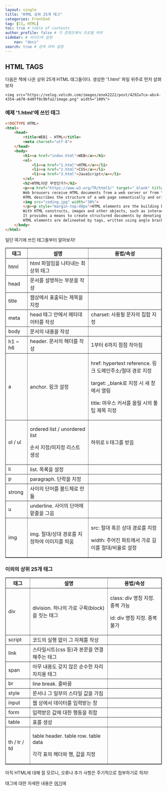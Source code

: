 ```yaml
---
layout: single
title: "HTML 상위 25개 태그"
categories: FrontEnd
tag: [CS, HTML]
toc: true # table of contents
author_profile: false # 각 콘텐츠에서 프로필 여부
sidebar: # 사이드바 설정
    nav: "docs"
search: true # 검색 여부 설정
---
```


## HTML TAGS

<p>
    다음은 책에 나온 상위 25개 HTML 태그들이다.
    생성한 '1.html' 파일 위주로 먼저 살펴보자

    <img src="https://velog.velcdn.com/images/enok2222/post/4292a7ca-abc4-4354-a670-640ff0c9bfa2/image.png" width="100%">
</p>

### 예제 '1.html'에 쓰인 태그

```html
<!DOCTYPE HTML>
<html>
    <head>
        <title>WEB1 - HTML</title>
        <meta charset="utf-8">
    </head>
    <body>
        <h1><a href="index.html">WEB</a></h1>
        <ol>
            <li><a href="1.html">HTML</a></li>
            <li><a href="2.html">CSS</a></li>
            <li><a href="3.html">JavaScript</a></li>
        </ol>
        <h2>HTML이란 무엇인가?</h2>
        <p><a href="https://www.w3.org/TR/html5/" target="_blank" title="HTML5 specification">Hypertext Markup Language (HTML)</a> is the standard markup language for <strong>creating <u>web</u> pages</strong> and web applications.
        Web brousers receive HTML documents from a web server or from local storage and render them into multimedia web pages.
        HTML describes the structure of a web page semantically and originally included cues for the appearance of the document.
        <img src="coding.jpg" width="30%">
        </p><p style="margin-top:40px">HTML elements are the building blocks of HTML pages.
        With HTML constructs, images and other objects, such as interactive forms, may be embedded into the rendered page.
        It provides a means to create structured documents by denoting structural semantics for text such as headings, paragraphs, lists, links, quotes and other items.
        HTML elements are delineated by tags, written using angle brackets.</p>
    </body>
</html>
```

일단 여기에 쓰인 태그들부터 알아보자!

<table border="1" >
    <th>태그</th>
	<th>설명</th>
	<th>용법/속성</th>
	<tr><!-- 첫번째 줄 시작 -->
        <td>html</td>
	    <td>html 파일임을 나타내는 최상위 태그</td>
	    <td></td>
	</tr><!-- 첫번째 줄 끝 -->
	<tr><!-- 두번째 줄 시작 -->
        <td>head</td>
	    <td>문서를 설명하는 부분을 작성</td>
	    <td></td>
	</tr><!-- 두번째 줄 끝 -->
    <tr><!-- 세번째 줄 시작 -->
        <td>title</td>
	    <td>웹상에서 표출되는 제목을 지정</td>
	    <td></td>
	</tr><!-- 세번째 줄 끝 -->
    <tr><!-- 네번째 줄 시작 -->
        <td>meta</td>
	    <td>head 태그 안에서 메타데이터를 작성</td>
	    <td>charset: 사용될 문자의 집합 지정</td>
	</tr><!-- 네번째 줄 끝 -->
    <tr><!-- 다섯번째 줄 시작 -->
        <td>body</td>
	    <td>문서의 내용을 작성</td>
	    <td></td>
	</tr><!-- 다섯번째 줄 끝 -->
    <tr><!-- 여섯번째 줄 시작 -->
        <td>h1 ~ h6</td>
	    <td>header. 문서의 헤더를 작성</td>
	    <td>1부터 6까지 점점 작아짐</td>
	</tr><!-- 여섯번째 줄 끝 -->
    <tr><!-- 일곱번째 줄 시작 -->
        <td>a</td>
	    <td>anchor. 링크 설정</td>
	    <td><p>href: hypertext reference. 링크 도메인주소/절대 경로 지정</p>
        <p>target: _blank로 지정 시 새 창에서 열림</p>
        <p>title: 마우스 커서를 올릴 시의 툴팁 제목 지정</p></td>
	</tr><!-- 일곱번째 줄 끝 -->
	<tr><!-- 여덟번째 줄 시작 -->
        <td>ol / ul</td>
	    <td><p>ordered list / unordered list</p>
        <p>순서 지정/미지정 리스트 생성</p></td>
	    <td>하위로 li 태그를 받음</td>
	</tr><!-- 여덟번째 줄 끝 -->
    <tr><!-- 아홉번째 줄 시작 -->
        <td>li</td>
	    <td>list. 목록을 설정</td>
	    <td></td>
	</tr><!-- 아홉번째 줄 끝 -->
    <tr><!-- 열번째 줄 시작 -->
        <td>p</td>
	    <td>paragraph. 단락을 지정</td>
	    <td></td>
	</tr><!-- 열번째 줄 끝 -->
    <tr><!-- 열한번째 줄 시작 -->
        <td>strong</td>
	    <td>사이의 단어를 볼드체로 만듦</td>
	    <td></td>
	</tr><!-- 열한번째 줄 끝 -->
    <tr><!-- 열두번째 줄 시작 -->
        <td>u</td>
	    <td>underline. 사이의 단어에 밑줄을 그음</td>
	    <td></td>
	</tr><!-- 열두번째 줄 끝 -->
    <tr><!-- 열세번째 줄 시작 -->
        <td>img</td>
	    <td>img. 절대/상대 경로를 지정하여 이미지를 띄움</td>
	    <td><p>src: 절대 혹은 상대 경로를 지정</p>
        <p>width: 주어진 파트에서 가로 길이를 절대/비율로 설정</p></td>
	</tr><!-- 열세번째 줄 끝 -->
</table>

### 이외의 상위 25개 태그
<p></p>

<table border="1" >
    <th>태그</th>
	<th>설명</th>
	<th>용법/속성</th>
	<tr><!-- 첫번째 줄 시작 -->
        <td>div</td>
	    <td>division. 하나의 가로 구획(block)을 짓는 태그</td>
	    <td><p>class: div 명칭 지정. 중복 가능</p>
        <p>id: div 명칭 지정. 중복 불가</p></td>
	</tr><!-- 첫번째 줄 끝 -->
	<tr><!-- 두번째 줄 시작 -->
        <td>script</td>
	    <td>코드의 실행 없이 그 자체를 작성</td>
	    <td></td>
	</tr><!-- 두번째 줄 끝 -->
    <tr><!-- 세번째 줄 시작 -->
        <td>link</td>
	    <td>스타일시트(css 등)과 본문을 연결해주는 태그</td>
	    <td></td>
	</tr><!-- 세번째 줄 끝 -->
    <tr><!-- 네번째 줄 시작 -->
        <td>span</td>
	    <td>아무 내용도 갖지 않은 순수한 자리 차지용 태그</td>
	    <td></td>
	</tr><!-- 네번째 줄 끝 -->
    <tr><!-- 다섯번째 줄 시작 -->
        <td>br</td>
	    <td>line break. 줄바꿈</td>
	    <td></td>
	</tr><!-- 다섯번째 줄 끝 -->
    <tr><!-- 여섯번째 줄 시작 -->
        <td>style</td>
	    <td>문서나 그 일부의 스타일 값을 가짐</td>
	    <td></td>
	</tr><!-- 여섯번째 줄 끝 -->
    <tr><!-- 일곱번째 줄 시작 -->
        <td>input</td>
	    <td>웹 상에서 데이터를 입력받는 창</td>
	    <td></td>
	</tr><!-- 일곱번째 줄 끝 -->
	<tr><!-- 여덟번째 줄 시작 -->
        <td>form</td>
	    <td>입력받은 값에 대한 행동을 취함</td>
	    <td></td>
	</tr><!-- 여덟번째 줄 끝 -->
    <tr><!-- 아홉번째 줄 시작 -->
        <td>table</td>
	    <td>표를 생성</td>
	    <td></td>
	</tr><!-- 아홉번째 줄 끝 -->
    <tr><!-- 열번째 줄 시작 -->
        <td>th / tr / td</td>
	    <td><p>table header. table row. table data</p>
        <p>각각 표의 헤더와 행, 값을 지정</p></td>
	    <td></td>
	</tr><!-- 열번째 줄 끝 -->
</table>

아직 HTML에 대해 잘 모르니, 오류나 추가 사항은 주기적으로 첨부하기로 하자!

태그에 대한 자세한 내용은 <a href="https://developer.mozilla.org/en-US/docs/Web/HTML/Element/">여기</a>에




